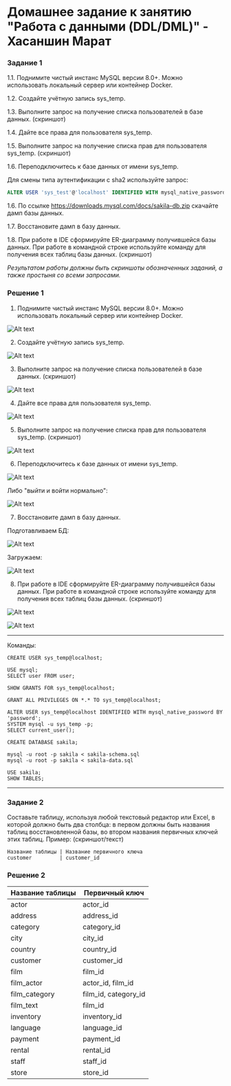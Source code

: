 # Домашнее задание к занятию "Работа с данными (DDL/DML)" - Хасаншин Марат


### Задание 1

1.1. Поднимите чистый инстанс MySQL версии 8.0+. Можно использовать локальный сервер или контейнер Docker.

1.2. Создайте учётную запись sys_temp. 

1.3. Выполните запрос на получение списка пользователей в базе данных. (скриншот)

1.4. Дайте все права для пользователя sys_temp. 

1.5. Выполните запрос на получение списка прав для пользователя sys_temp. (скриншот)

1.6. Переподключитесь к базе данных от имени sys_temp.

Для смены типа аутентификации с sha2 используйте запрос: 
```sql
ALTER USER 'sys_test'@'localhost' IDENTIFIED WITH mysql_native_password BY 'password';
```
1.6. По ссылке https://downloads.mysql.com/docs/sakila-db.zip скачайте дамп базы данных.

1.7. Восстановите дамп в базу данных.

1.8. При работе в IDE сформируйте ER-диаграмму получившейся базы данных. При работе в командной строке используйте команду для получения всех таблиц базы данных. (скриншот)

*Результатом работы должны быть скриншоты обозначенных заданий, а также простыня со всеми запросами.*

### Решение 1

1. Поднимите чистый инстанс MySQL версии 8.0+. Можно использовать локальный сервер или контейнер Docker.

![Alt text](1.png)

2. Создайте учётную запись sys_temp.

![Alt text](2.png)

3. Выполните запрос на получение списка пользователей в базе данных. (скриншот)

![Alt text](3.png)

4. Дайте все права для пользователя sys_temp. 

![Alt text](4.png)

5. Выполните запрос на получение списка прав для пользователя sys_temp. (скриншот)

![Alt text](5.png)

6. Переподключитесь к базе данных от имени sys_temp.

![Alt text](6.png)

Либо "выйти и войти нормально":

![Alt text](7.png)

7. Восстановите дамп в базу данных.

Подготавливаем БД:

![Alt text](8.png)

Загружаем:

![Alt text](9.png)

8. При работе в IDE сформируйте ER-диаграмму получившейся базы данных. При работе в командной строке используйте команду для получения всех таблиц базы данных. (скриншот)

![Alt text](10.png)

![Alt text](11.png)

---

Команды:

```mysql
CREATE USER sys_temp@localhost;

USE mysql;
SELECT user FROM user;

SHOW GRANTS FOR sys_temp@localhost;

GRANT ALL PRIVILEGES ON *.* TO sys_temp@localhost;

ALTER USER sys_temp@localhost IDENTIFIED WITH mysql_native_password BY 'password';
SYSTEM mysql -u sys_temp -p;
SELECT current_user();

CREATE DATABASE sakila;
```  

```console
mysql -u root -p sakila < sakila-schema.sql
mysql -u root -p sakila < sakila-data.sql 
```

```mysql
USE sakila;
SHOW TABLES;
```

---
### Задание 2

Составьте таблицу, используя любой текстовый редактор или Excel, в которой должно быть два столбца: в первом должны быть названия таблиц восстановленной базы, во втором названия первичных ключей этих таблиц. Пример: (скриншот/текст)
```
Название таблицы | Название первичного ключа
customer         | customer_id
```

### Решение 2

| Название таблицы | Первичный ключ |
| --- | --- |
| actor | actor_id |
| address | address_id |
| category | category_id |
| city | city_id |
| country | country_id |
| customer | customer_id |
| film | film_id |
| film_actor | actor_id, film_id |
| film_category | film_id, category_id |
| film_text | film_id |
| inventory | inventory_id |
| language | language_id |
| payment | payment_id |
| rental | rental_id |
| staff | staff_id |
| store | store_id |
